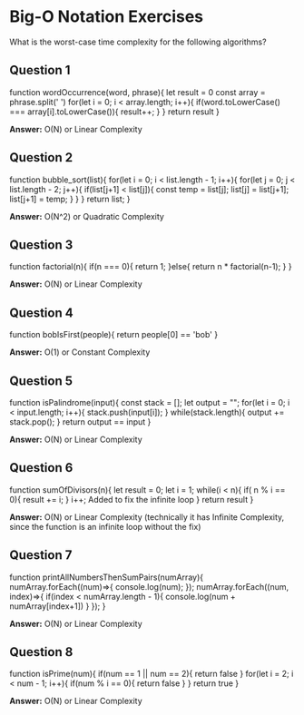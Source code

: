 # Big-O Notation Exercises

What is the worst-case time complexity for the following algorithms?

## Question 1

function wordOccurrence(word, phrase){
  let result = 0
  const array  = phrase.split(' ')
  for(let i = 0; i < array.length; i++){
    if(word.toLowerCase() === array[i].toLowerCase()){
      result++;
    }
  }
  return result
}

**Answer:** O(N) or Linear Complexity


## Question 2

function bubble_sort(list){
  for(let i = 0; i < list.length - 1; i++){
    for(let j  = 0; j < list.length - 2; j++){
      if(list[j+1] < list[j]){
        const temp = list[j];
        list[j] = list[j+1];
        list[j+1] = temp;
      }
    }
  }
  return list;
}

**Answer:** O(N^2) or Quadratic Complexity


## Question 3

function factorial(n){
  if(n === 0){
    return 1;
  }else{
    return n * factorial(n-1);
  }
}

**Answer:** O(N) or Linear Complexity



## Question 4

function bobIsFirst(people){
  return people[0] == 'bob'
}

**Answer:** O(1) or Constant Complexity


## Question 5

function isPalindrome(input){
  const stack = [];
  let output = "";
  for(let i = 0; i < input.length; i++){
    stack.push(input[i]);
  }
  while(stack.length){
    output += stack.pop();
  }
  return output == input
}

**Answer:** O(N) or Linear Complexity


## Question 6

function sumOfDivisors(n){
  let result = 0;
  let i = 1;
  while(i < n){
    if( n % i == 0){
      result += i;
    }
     i++; Added to fix the infinite loop
  }
  return result
}

**Answer:** O(N) or Linear Complexity (technically it has Infinite Complexity, since the function is an infinite loop without the fix)


## Question 7

function printAllNumbersThenSumPairs(numArray){
  numArray.forEach((num)=>{
    console.log(num);
  });
  numArray.forEach((num, index)=>{
    if(index < numArray.length - 1){
      console.log(num + numArray[index+1])
    }
  });
}

**Answer:** O(N) or Linear Complexity


## Question 8

function isPrime(num){
  if(num == 1 || num == 2){
    return false
  }
  for(let i = 2; i < num - 1; i++){
    if(num % i == 0){
      return false
    }
  }
  return true
}

**Answer:** O(N) or Linear Complexity
